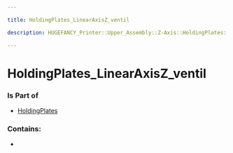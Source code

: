 ```yaml
---

title: HoldingPlates_LinearAxisZ_ventil

description: HUGEFANCY_Printer::Upper_Assembly::Z-Axis::HoldingPlates::HoldingPlates_LinearAxisZ_ventil

---
```

# HoldingPlates_LinearAxisZ_ventil
<script>
    var geoarray = '{"HoldingPlates_LinearAxisZ_ventil": {}}';
</script>
<script>
    var basepath = '/assets/HUGEFANCY_Printer/Upper_Assembly/Z-Axis/HoldingPlates/';
</script>
<link rel="stylesheet" href="/css/container.css">

<div id="container"></div>

<!-- these are the required scripts for the three.js scene -->
<script src="/lib/three.min.js"></script>
<script src="/lib/OrbitControls.js"></script>
<script src="/lib/RectAreaLightUniformsLib.js"></script>
<!-- this is your app's lib file -->
<script src="/lib/triceratops_app.js"></script>
### Is Part of
- [HoldingPlates](../HoldingPlates)  

### Contains:
- [](./HoldingPlates_LinearAxisZ_ventil/)

